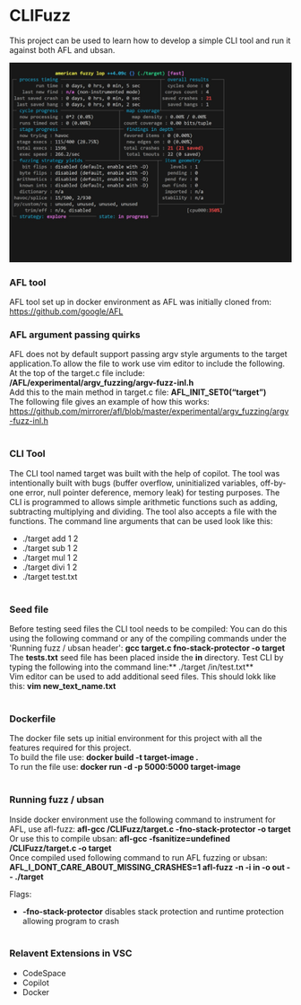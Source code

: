 # CLIFuzz
This project can be used to learn how to develop a simple CLI tool and run it against both AFL and ubsan.

![My Image](images/ShreyaaAFL.jpg)
### AFL tool
AFL tool set up in docker environment as AFL was initially cloned from: https://github.com/google/AFL
### AFL argument passing quirks
AFL does not by default support passing argv style arguments to the target application.To allow the file to work use vim editor to include the following.<br>
At the top of the target.c file include: **/AFL/experimental/argv_fuzzing/argv-fuzz-inl.h**<br>
Add this to the main method in target.c file: **AFL_INIT_SET0(“target”)**<br>
The following file gives an example of how this works: https://github.com/mirrorer/afl/blob/master/experimental/argv_fuzzing/argv-fuzz-inl.h
<br><br>
### CLI Tool
The CLI tool named target was built with the help of copilot. The tool was intentionally built with bugs (buffer overflow, uninitialized variables, off-by-one error, null pointer deference, memory leak) for testing purposes. The CLI is programmed to allows simple arithmetic functions such as adding, subtracting multiplying and dividing. The tool also accepts a file with the functions. The command line arguments that can be used look like this:<br>
- ./target add 1 2
- ./target sub 1 2
- ./target mul 1 2 
- ./target divi 1 2
- ./target test.txt
<br><br>
### Seed file
Before testing seed files the CLI tool needs to be compiled: You can do this using the following command or any of the compiling commands under the 'Running fuzz / ubsan header': **gcc target.c fno-stack-protector -o target**<br>
The **tests.txt** seed file has been placed inside the **in** directory. Test CLI by typing the following into the command line:** ./target /in/test.txt**<br>
Vim editor can be used to add additional seed files. This should lokk like this: **vim new_text_name.txt**
<br><br>
### Dockerfile
The docker file sets up initial environment for this project with all the features required for this project. <br>
To build the file use: **docker build -t target-image .**<br>
To run the file use: **docker run -d -p 5000:5000 target-image**
<br><br>
### Running fuzz / ubsan
Inside docker environment use the following command to instrument for AFL,  use afl-fuzz: **afl-gcc /CLIFuzz/target.c -fno-stack-protector -o target**<br>
Or use this to compile ubsan: **afl-gcc -fsanitize=undefined /CLIFuzz/target.c  -o target**<br>
Once compiled used following command to run AFL fuzzing or ubsan: **AFL_I_DONT_CARE_ABOUT_MISSING_CRASHES=1 afl-fuzz -n -i in -o out -- ./target**<br>


Flags:
- **-fno-stack-protector** disables stack protection and runtime protection allowing program to crash
<br><br>
### Relavent Extensions in VSC
- CodeSpace 
- Copilot
- Docker


